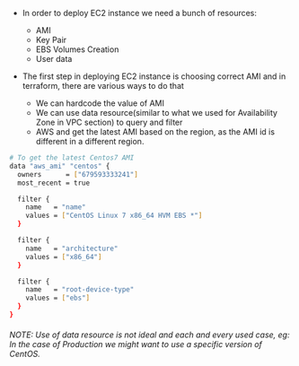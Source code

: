 * In order to deploy EC2 instance we need a bunch of resources:
    * AMI
    * Key Pair
    * EBS Volumes Creation
    * User data

* The first step in deploying EC2 instance is choosing correct AMI and in terraform, there are various ways to do that
    * We can hardcode the value of AMI
    * We can use data resource(similar to what we used for Availability Zone in VPC section) to query and filter
    * AWS and get the latest AMI based on the region, as the AMI id is different in a different region.

```sh
# To get the latest Centos7 AMI
data "aws_ami" "centos" {
  owners      = ["679593333241"]
  most_recent = true

  filter {
    name   = "name"
    values = ["CentOS Linux 7 x86_64 HVM EBS *"]
  }

  filter {
    name   = "architecture"
    values = ["x86_64"]
  }

  filter {
    name   = "root-device-type"
    values = ["ebs"]
  }
}
```
###### NOTE: Use of data resource is not ideal and each and every used case, eg: In the case of Production we might want to use a specific version of CentOS.

